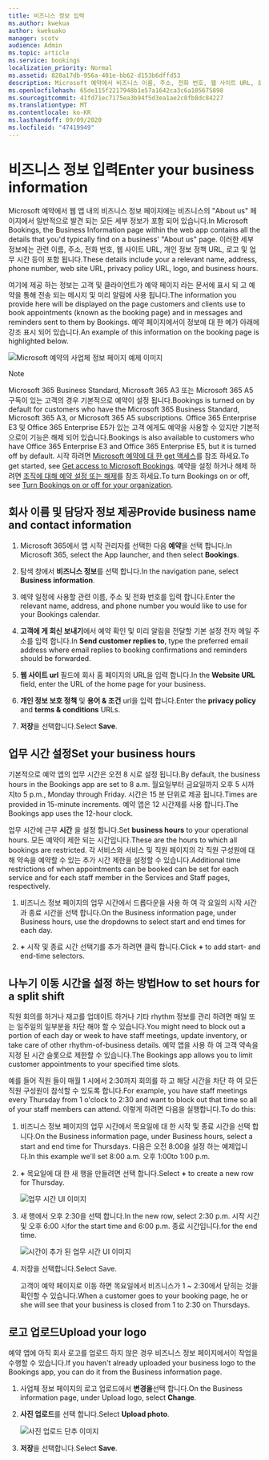 ```yaml
---
title: 비즈니스 정보 입력
ms.author: kwekua
author: kwekuako
manager: scotv
audience: Admin
ms.topic: article
ms.service: bookings
localization_priority: Normal
ms.assetid: 828a17db-956a-401e-bb62-d153b6dffd53
description: Microsoft 예약에서 비즈니스 이름, 주소, 전화 번호, 웹 사이트 URL, 로고 및 업무 시간을 포함 하 여 정보 페이지를 만들려면 다음 지침을 따릅니다.
ms.openlocfilehash: 65de115f2217948b1e57a1642ca3c6a105675898
ms.sourcegitcommit: 41fd71ec7175ea3b94f5d3ea1ae2c8fb8dc84227
ms.translationtype: MT
ms.contentlocale: ko-KR
ms.lasthandoff: 09/09/2020
ms.locfileid: "47419949"
---
```

# <a name="enter-your-business-information"></a><span data-ttu-id="15035-103">비즈니스 정보 입력</span><span class="sxs-lookup"><span data-stu-id="15035-103">Enter your business information</span></span>

<span data-ttu-id="15035-104">Microsoft 예약에서 웹 앱 내의 비즈니스 정보 페이지에는 비즈니스의 "About us" 페이지에서 일반적으로 발견 되는 모든 세부 정보가 포함 되어 있습니다.</span><span class="sxs-lookup"><span data-stu-id="15035-104">In Microsoft Bookings, the Business Information page within the web app contains all the details that you'd typically find on a business' "About us" page.</span></span> <span data-ttu-id="15035-105">이러한 세부 정보에는 관련 이름, 주소, 전화 번호, 웹 사이트 URL, 개인 정보 정책 URL, 로고 및 업무 시간 등이 포함 됩니다.</span><span class="sxs-lookup"><span data-stu-id="15035-105">These details include your a relevant name, address, phone number, web site URL, privacy policy URL, logo, and business hours.</span></span>

<span data-ttu-id="15035-106">여기에 제공 하는 정보는 고객 및 클라이언트가 예약 페이지 라는 문서에 표시 되 고 예약을 통해 전송 되는 메시지 및 미리 알림에 사용 됩니다.</span><span class="sxs-lookup"><span data-stu-id="15035-106">The information you provide here will be displayed on the page customers and clients use to book appointments (known as the booking page) and in messages and reminders sent to them by Bookings.</span></span> <span data-ttu-id="15035-107">예약 페이지에서이 정보에 대 한 예가 아래에 강조 표시 되어 있습니다.</span><span class="sxs-lookup"><span data-stu-id="15035-107">An example of this information on the booking page is highlighted below.</span></span>

   ![Microsoft 예약의 사업체 정보 페이지 예제 이미지](../media/bookings-business-info.png)

> [!NOTE]
> <span data-ttu-id="15035-109">Microsoft 365 Business Standard, Microsoft 365 A3 또는 Microsoft 365 A5 구독이 있는 고객의 경우 기본적으로 예약이 설정 됩니다.</span><span class="sxs-lookup"><span data-stu-id="15035-109">Bookings is turned on by default for customers who have the Microsoft 365 Business Standard, Microsoft 365 A3, or Microsoft 365 A5 subscriptions.</span></span> <span data-ttu-id="15035-110">Office 365 Enterprise E3 및 Office 365 Enterprise E5가 있는 고객 에게도 예약을 사용할 수 있지만 기본적으로이 기능은 해제 되어 있습니다.</span><span class="sxs-lookup"><span data-stu-id="15035-110">Bookings is also available to customers who have Office 365 Enterprise E3 and Office 365 Enterprise E5, but it is turned off by default.</span></span> <span data-ttu-id="15035-111">시작 하려면 [Microsoft 예약에 대 한 get 액세스](get-access.md)를 참조 하세요.</span><span class="sxs-lookup"><span data-stu-id="15035-111">To get started, see [Get access to Microsoft Bookings](get-access.md).</span></span> <span data-ttu-id="15035-112">예약을 설정 하거나 해제 하려면 [조직에 대해 예약 설정 또는 해제](turn-bookings-on-or-off.md)를 참조 하세요.</span><span class="sxs-lookup"><span data-stu-id="15035-112">To turn Bookings on or off, see [Turn Bookings on or off for your organization](turn-bookings-on-or-off.md).</span></span>

## <a name="provide-business-name-and-contact-information"></a><span data-ttu-id="15035-113">회사 이름 및 담당자 정보 제공</span><span class="sxs-lookup"><span data-stu-id="15035-113">Provide business name and contact information</span></span>

1. <span data-ttu-id="15035-114">Microsoft 365에서 앱 시작 관리자를 선택한 다음 **예약**을 선택 합니다.</span><span class="sxs-lookup"><span data-stu-id="15035-114">In Microsoft 365, select the App launcher, and then select **Bookings**.</span></span>

1. <span data-ttu-id="15035-115">탐색 창에서 **비즈니스 정보**를 선택 합니다.</span><span class="sxs-lookup"><span data-stu-id="15035-115">In the navigation pane, select **Business information**.</span></span>

1. <span data-ttu-id="15035-116">예약 일정에 사용할 관련 이름, 주소 및 전화 번호를 입력 합니다.</span><span class="sxs-lookup"><span data-stu-id="15035-116">Enter the relevant name, address, and phone number you would like to use for your Bookings calendar.</span></span>

1. <span data-ttu-id="15035-117">**고객에 게 회신 보내기**에서 예약 확인 및 미리 알림을 전달할 기본 설정 전자 메일 주소를 입력 합니다.</span><span class="sxs-lookup"><span data-stu-id="15035-117">In **Send customer replies to**, type the preferred email address where email replies to booking confirmations and reminders should be forwarded.</span></span>

1. <span data-ttu-id="15035-118">**웹 사이트 url** 필드에 회사 홈 페이지의 URL을 입력 합니다.</span><span class="sxs-lookup"><span data-stu-id="15035-118">In the **Website URL** field, enter the URL of the home page for your business.</span></span>

1. <span data-ttu-id="15035-119">**개인 정보 보호 정책** 및 **용어 & 조건** url을 입력 합니다.</span><span class="sxs-lookup"><span data-stu-id="15035-119">Enter the **privacy policy** and **terms & conditions** URLs.</span></span>

1. <span data-ttu-id="15035-120">**저장**을 선택합니다.</span><span class="sxs-lookup"><span data-stu-id="15035-120">Select **Save**.</span></span>

## <a name="set-your-business-hours"></a><span data-ttu-id="15035-121">업무 시간 설정</span><span class="sxs-lookup"><span data-stu-id="15035-121">Set your business hours</span></span>

<span data-ttu-id="15035-122">기본적으로 예약 앱의 업무 시간은 오전 8 시로 설정 됩니다.</span><span class="sxs-lookup"><span data-stu-id="15035-122">By default, the business hours in the Bookings app are set to 8 a.m.</span></span> <span data-ttu-id="15035-123">월요일부터 금요일까지 오후 5 시까지</span><span class="sxs-lookup"><span data-stu-id="15035-123">to 5 p.m., Monday through Friday.</span></span> <span data-ttu-id="15035-124">시간은 15 분 단위로 제공 됩니다.</span><span class="sxs-lookup"><span data-stu-id="15035-124">Times are provided in 15-minute increments.</span></span> <span data-ttu-id="15035-125">예약 앱은 12 시간제를 사용 합니다.</span><span class="sxs-lookup"><span data-stu-id="15035-125">The Bookings app uses the 12-hour clock.</span></span>

<span data-ttu-id="15035-126">업무 시간에 근무 **시간** 을 설정 합니다.</span><span class="sxs-lookup"><span data-stu-id="15035-126">Set **business hours** to your operational hours.</span></span> <span data-ttu-id="15035-127">모든 예약이 제한 되는 시간입니다.</span><span class="sxs-lookup"><span data-stu-id="15035-127">These are the hours to which all bookings are restricted.</span></span> <span data-ttu-id="15035-128">각 서비스와 서비스 및 직원 페이지의 각 직원 구성원에 대해 약속을 예약할 수 있는 추가 시간 제한을 설정할 수 있습니다.</span><span class="sxs-lookup"><span data-stu-id="15035-128">Additional time restrictions of when appointments can be booked can be set for each service and for each staff member in the Services and Staff pages, respectively.</span></span>

1. <span data-ttu-id="15035-129">비즈니스 정보 페이지의 업무 시간에서 드롭다운을 사용 하 여 각 요일의 시작 시간과 종료 시간을 선택 합니다.</span><span class="sxs-lookup"><span data-stu-id="15035-129">On the Business information page, under Business hours, use the dropdowns to select start and end times for each day.</span></span>

1. <span data-ttu-id="15035-130">**+** 시작 및 종료 시간 선택기를 추가 하려면 클릭 합니다.</span><span class="sxs-lookup"><span data-stu-id="15035-130">Click **+** to add start- and end-time selectors.</span></span>

## <a name="how-to-set-hours-for-a-split-shift"></a><span data-ttu-id="15035-131">나누기 이동 시간을 설정 하는 방법</span><span class="sxs-lookup"><span data-stu-id="15035-131">How to set hours for a split shift</span></span>

<span data-ttu-id="15035-132">직원 회의를 하거나 재고를 업데이트 하거나 기타 rhythm 정보를 관리 하려면 매일 또는 일주일의 일부분을 차단 해야 할 수 있습니다.</span><span class="sxs-lookup"><span data-stu-id="15035-132">You might need to block out a portion of each day or week to have staff meetings, update inventory, or take care of other rhythm-of-business details.</span></span> <span data-ttu-id="15035-133">예약 앱을 사용 하 여 고객 약속을 지정 된 시간 슬롯으로 제한할 수 있습니다.</span><span class="sxs-lookup"><span data-stu-id="15035-133">The Bookings app allows you to limit customer appointments to your specified time slots.</span></span>

<span data-ttu-id="15035-134">예를 들어 직원 들이 매월 1 시에서 2:30까지 회의를 하 고 해당 시간을 차단 하 여 모든 직원 구성원이 참석할 수 있도록 합니다.</span><span class="sxs-lookup"><span data-stu-id="15035-134">For example, you have staff meetings every Thursday from 1 o'clock to 2:30 and want to block out that time so all of your staff members can attend.</span></span> <span data-ttu-id="15035-135">이렇게 하려면 다음을 실행합니다.</span><span class="sxs-lookup"><span data-stu-id="15035-135">To do this:</span></span>

1. <span data-ttu-id="15035-136">비즈니스 정보 페이지의 업무 시간에서 목요일에 대 한 시작 및 종료 시간을 선택 합니다.</span><span class="sxs-lookup"><span data-stu-id="15035-136">On the Business information page, under Business hours, select a start and end time for Thursdays.</span></span> <span data-ttu-id="15035-137">다음은 오전 8:00을 설정 하는 예제입니다.</span><span class="sxs-lookup"><span data-stu-id="15035-137">In this example we'll set 8:00 a.m.</span></span> <span data-ttu-id="15035-138">오후 1:00</span><span class="sxs-lookup"><span data-stu-id="15035-138">to 1:00 p.m.</span></span>

1. <span data-ttu-id="15035-139">**+** 목요일에 대 한 새 행을 만들려면 선택 합니다.</span><span class="sxs-lookup"><span data-stu-id="15035-139">Select **+** to create a new row for Thursday.</span></span>

   ![업무 시간 UI 이미지](../media/bookings-split-shift.png)

1. <span data-ttu-id="15035-141">새 행에서 오후 2:30을 선택 합니다.</span><span class="sxs-lookup"><span data-stu-id="15035-141">In the new row, select 2:30 p.m.</span></span> <span data-ttu-id="15035-142">시작 시간 및 오후 6:00 시</span><span class="sxs-lookup"><span data-stu-id="15035-142">for the start time and 6:00 p.m.</span></span> <span data-ttu-id="15035-143">종료 시간입니다.</span><span class="sxs-lookup"><span data-stu-id="15035-143">for the end time.</span></span>

   ![시간이 추가 된 업무 시간 UI 이미지](../media/bookings-split-shift-hours.png)

1. <span data-ttu-id="15035-145">저장을 선택합니다.</span><span class="sxs-lookup"><span data-stu-id="15035-145">Select Save.</span></span>

    <span data-ttu-id="15035-146">고객이 예약 페이지로 이동 하면 목요일에서 비즈니스가 1 ~ 2:30에서 닫히는 것을 확인할 수 있습니다.</span><span class="sxs-lookup"><span data-stu-id="15035-146">When a customer goes to your booking page, he or she will see that your business is closed from 1 to 2:30 on Thursdays.</span></span>

## <a name="upload-your-logo"></a><span data-ttu-id="15035-147">로고 업로드</span><span class="sxs-lookup"><span data-stu-id="15035-147">Upload your logo</span></span>

<span data-ttu-id="15035-148">예약 앱에 아직 회사 로고를 업로드 하지 않은 경우 비즈니스 정보 페이지에서이 작업을 수행할 수 있습니다.</span><span class="sxs-lookup"><span data-stu-id="15035-148">If you haven't already uploaded your business logo to the Bookings app, you can do it from the Business information page.</span></span>

1. <span data-ttu-id="15035-149">사업체 정보 페이지의 로고 업로드에서 **변경을**선택 합니다.</span><span class="sxs-lookup"><span data-stu-id="15035-149">On the Business information page, under Upload logo, select **Change**.</span></span>

1. <span data-ttu-id="15035-150">**사진 업로드**를 선택 합니다.</span><span class="sxs-lookup"><span data-stu-id="15035-150">Select **Upload photo**.</span></span>

   ![사진 업로드 단추 이미지](../media/bookings-upload-photo.png)

1. <span data-ttu-id="15035-152">**저장**을 선택합니다.</span><span class="sxs-lookup"><span data-stu-id="15035-152">Select **Save**.</span></span>
